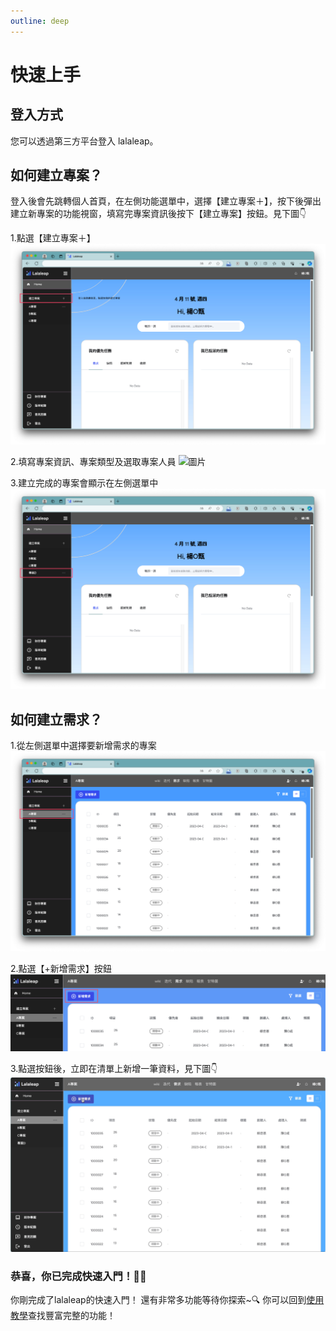 ```yaml
---
outline: deep
---
```


# 快速上手

## 登入方式

您可以透過第三方平台登入 lalaleap。

## 如何建立專案？

登入後會先跳轉個人首頁，在左側功能選單中，選擇【建立專案＋】，按下後彈出建立新專案的功能視窗，填寫完專案資訊後按下【建立專案】按鈕。見下圖👇

1.點選【建立專案＋】
![圖片](quick01.png)

2.填寫專案資訊、專案類型及選取專案人員
![圖片](quick02.gif)

3.建立完成的專案會顯示在左側選單中
![圖片](quick03.png)

## 如何建立需求？

1.從左側選單中選擇要新增需求的專案
![圖片](quick04.png)

2.點選【+新增需求】按鈕
![Alt text](image-8.png)

3.點選按鈕後，立即在清單上新增一筆資料，見下圖👇
![圖片](quick05.gif)

### 恭喜，你已完成快速入門！🎊🎉
你剛完成了lalaleap的快速入門！
還有非常多功能等待你探索~🔍
你可以回到[使用教學](markdown-examples.md)查找豐富完整的功能！